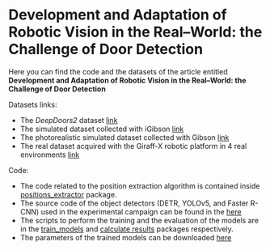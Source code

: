 # Development and Adaptation of Robotic Vision in the Real–World: the Challenge of Door Detection

Here you can find the code and the datasets of the article entitled **Development and Adaptation of Robotic Vision in the Real–World: the Challenge of Door Detection**

Datasets links:
* The *DeepDoors2* dataset [link](https://unimi2013-my.sharepoint.com/:u:/g/personal/michele_antonazzi_unimi_it/EX1sP643dctKswmWsVBiCLoBtyOdkSsxi5fpZJy3mnoaBg?e=tGyuLU)
* The simulated dataset collected with iGibson [link](https://unimi2013-my.sharepoint.com/:f:/g/personal/michele_antonazzi_unimi_it/EppCQg0MemBIrNUYzww0dIsBvv9hiaBYwU61Gz6fB2kO8Q?e=pmHmcX)
* The photorealistic simulated dataset collected with Gibson [link](https://unimi2013-my.sharepoint.com/:u:/g/personal/michele_antonazzi_unimi_it/EVYqJ4lErGNIhzUpqK7HDjQBoz2vQ-17acmi3NCpmE2xRw?e=60PiZW)
* The real dataset acquired with the Giraff-X robotic platform in 4 real environments [link](https://unimi2013-my.sharepoint.com/:u:/g/personal/michele_antonazzi_unimi_it/EXLStATEcj9Hhd06k4AcU0EBTB7J3pUUG_At9Ar60NpI3g?e=xmEwP7)

Code:
* The code related to the position extraction algorithm is contained inside [positions_extractor](doors_detection_long_term/positions_extractor) package.
* The source code of the object detectors (DETR, YOLOv5, and Faster R-CNN) used in the experimental campaign can be found in the [here](doors_detection_long_term/doors_detector/models)
* The scripts to perform the training and the evaluation of the models are in the [train_models](doors_detection_long_term/scripts/doors_detector/train_models) and [calculate results](doors_detection_long_term/scripts/doors_detector/calculate_results) packages respectively.
* The parameters of the trained models can be downloaded [here](https://unimi2013-my.sharepoint.com/:f:/g/personal/michele_antonazzi_unimi_it/Er7n154eKXtHqESgk2MahoQBa_t7hka5grS7N4ELkamqvg?e=fGKzMF)


